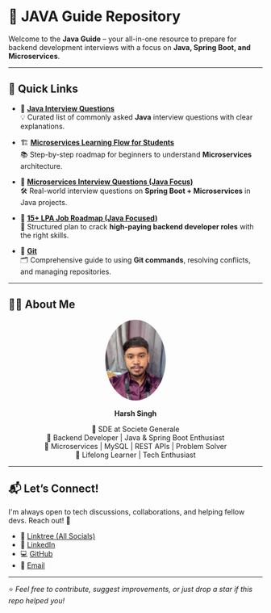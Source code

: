 # 📘 JAVA Guide Repository

Welcome to the **Java Guide** – your all-in-one resource to prepare for backend development interviews with a focus on **Java, Spring Boot, and Microservices**.

---

## 📌 Quick Links

- 🔎 **[Java Interview Questions](/interview-Question.md)**  
  💡 Curated list of commonly asked **Java** interview questions with clear explanations.

- 🏗️ **[Microservices Learning Flow for Students](/%20Microservices%20Learning%20Flow.md)**  
  📚 Step-by-step roadmap for beginners to understand **Microservices** architecture.

- 💬 **[Microservices Interview Questions (Java Focus)](/%20Microservices%20Interview%20Questions.md)**  
  🛠️ Real-world interview questions on **Spring Boot + Microservices** in Java projects.

- 🚀 **[15+ LPA Job Roadmap (Java Focused)](/15LPA%20Roadmap.md)**  
  🎯 Structured plan to crack **high-paying backend developer roles** with the right skills.

- 🌱 **[Git](/git-notes.md)**  
  🗂️ Comprehensive guide to using **Git commands**, resolving conflicts, and managing repositories.
  

---

## 👨‍💻 About Me

<p align="center">
  <img src="/images/Harsh.jpg" alt="Harsh Singh" width="120" style="border-radius: 50%;" />
</p>

<p align="center"><strong>Harsh Singh</strong></p>
<p align="center">
  💼 SDE at Societe Generale <br>
  🚀 Backend Developer | Java & Spring Boot Enthusiast <br>
  🧠 Microservices | MySQL | REST APIs | Problem Solver <br>
  🌱 Lifelong Learner | Tech Enthusiast
</p>

---

## 📬 Let’s Connect!

I'm always open to tech discussions, collaborations, and helping fellow devs. Reach out! 🚀

- 🔗 [Linktree (All Socials)](https://linktr.ee/harshsinghcs)
- 💼 [LinkedIn](https://linkedin.com/in/mrharshsingh)
- 💻 [GitHub](https://github.com/harshsinghcs)
- 📧 [Email](mailto:share.harshsingh@gmail.com)

---
⭐ *Feel free to contribute, suggest improvements, or just drop a star if this repo helped you!*